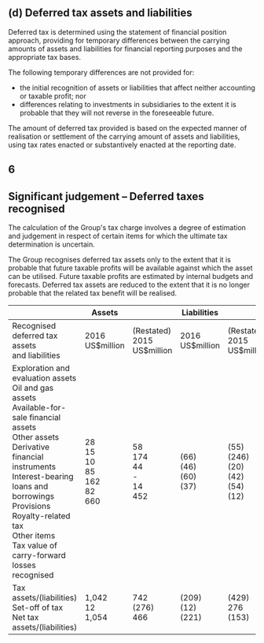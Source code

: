 ## (d) Deferred tax assets and liabilities

Deferred tax is determined using the statement of financial position approach, providing for temporary differences between the carrying amounts of assets and liabilities for financial reporting purposes and the appropriate tax bases.

The following temporary differences are not provided for:

- the initial recognition of assets or liabilities that affect neither accounting or taxable profit; nor
- differences relating to investments in subsidiaries to the extent it is probable that they will not reverse in the foreseeable future.

The amount of deferred tax provided is based on the expected manner of realisation or settlement of the carrying amount of assets and liabilities, using tax rates enacted or substantively enacted at the reporting date.

## 6

## Significant judgement – Deferred taxes recognised

The calculation of the Group's tax charge involves a degree of estimation and judgement in respect of certain items for which the ultimate tax determination is uncertain.

The Group recognises deferred tax assets only to the extent that it is probable that future taxable profits will be available against which the asset can be utilised. Future taxable profits are estimated by internal budgets and forecasts. Deferred tax assets are reduced to the extent that it is no longer probable that the related tax benefit will be realised.

|                                                                                                                                                                                                                                                                                                    | Assets                                   |                                   | Liabilities                  |                                               | Net                                                          |                                                                      |
|----------------------------------------------------------------------------------------------------------------------------------------------------------------------------------------------------------------------------------------------------------------------------------------------------|------------------------------------------|-----------------------------------|------------------------------|-----------------------------------------------|--------------------------------------------------------------|----------------------------------------------------------------------|
| Recognised deferred tax assets<br>and liabilities                                                                                                                                                                                                                                                  | 2016<br>US\$million                      | (Restated)<br>2015<br>US\$million | 2016<br>US\$million          | (Restated)<br>2015<br>US\$million             | 2016<br>US\$million                                          | (Restated)<br>2015<br>US\$million                                    |
| Exploration and evaluation assets<br>Oil and gas assets<br>Available-for-sale financial assets<br>Other assets<br>Derivative financial instruments<br>Interest-bearing loans and borrowings<br>Provisions<br>Royalty-related tax<br>Other items<br>Tax value of carry-forward<br>losses recognised | 28<br>15<br>10<br>85<br>162<br>82<br>660 | 58<br>174<br>44<br>-<br>14<br>452 | (66)<br>(46)<br>(60)<br>(37) | (55)<br>(246)<br>(20)<br>(42)<br>(54)<br>(12) | (38)<br>15<br>(36)<br>85<br>162<br>82<br>(60)<br>(37)<br>660 | (55)<br>(246)<br>(20)<br>(42)<br>58<br>174<br>44<br>(54)<br>2<br>452 |
| Tax assets/(liabilities)<br>Set-off of tax<br>Net tax assets/(liabilities)                                                                                                                                                                                                                         | 1,042<br>12<br>1,054                     | 742<br>(276)<br>466               | (209)<br>(12)<br>(221)       | (429)<br>276<br>(153)                         | 833<br>833                                                   | 313<br>313                                                           |